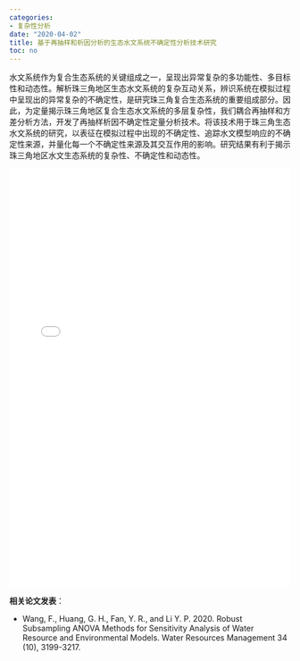 ```yaml
---
categories:
- 复杂性分析
date: "2020-04-02"
title: 基于再抽样和析因分析的生态水文系统不确定性分析技术研究
toc: no
---
```


水文系统作为复合生态系统的关键组成之一，呈现出异常复杂的多功能性、多目标性和动态性。解析珠三角地区生态水文系统的复杂互动关系，辨识系统在模拟过程中呈现出的异常复杂的不确定性，是研究珠三角复合生态系统的重要组成部分。因此，为定量揭示珠三角地区复合生态水文系统的多层复杂性，我们耦合再抽样和方差分析方法，开发了再抽样析因不确定性定量分析技术。将该技术用于珠三角生态水文系统的研究，以表征在模拟过程中出现的不确定性、追踪水文模型响应的不确定性来源，并量化每一个不确定性来源及其交互作用的影响。研究结果有利于揭示珠三角地区水文生态系统的复杂性、不确定性和动态性。

<embed src="/post/complex/1.2.2基于再抽样和析因分析的生态水文系统不确定性分析技术研究.pdf#toolbar=0" type="application/pdf" width="100%" height=750>

**相关论文发表**：

- Wang, F., Huang, G. H., Fan, Y. R., and Li Y. P. 2020. Robust Subsampling ANOVA Methods for Sensitivity Analysis of Water Resource and Environmental Models. Water Resources Management 34 (10), 3199-3217.

